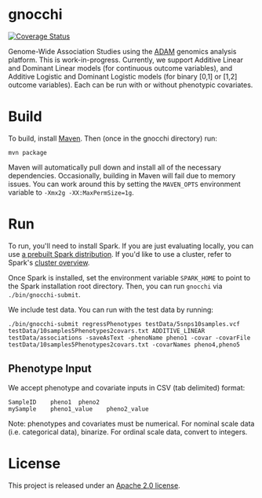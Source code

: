 # gnocchi

[![Coverage Status](https://coveralls.io/repos/github/bigdatagenomics/gnocchi/badge.svg?branch=master)](https://coveralls.io/github/bigdatagenomics/gnocchi?branch=master)

Genome-Wide Association Studies using the [ADAM](https://github.com/bigdatagenomics/adam) genomics analysis platform.
This is work-in-progress. Currently, we support Additive Linear and Dominant Linear models (for continuous outcome variables), and Additive Logistic and Dominant Logistic models (for binary [0,1] or [1,2] outcome variables). Each can be run with or without phenotypic covariates.

# Build

To build, install [Maven](http://maven.apache.org). Then (once in the gnocchi directory) run:

```
mvn package
```

Maven will automatically pull down and install all of the necessary dependencies.
Occasionally, building in Maven will fail due to memory issues. You can work around this
by setting the `MAVEN_OPTS` environment variable to `-Xmx2g -XX:MaxPermSize=1g`.

# Run

To run, you'll need to install Spark. If you are just evaluating locally, you can use
[a prebuilt Spark distribution](http://spark.apache.org/downloads.html). If you'd like to
use a cluster, refer to Spark's [cluster overview](http://spark.apache.org/docs/latest/cluster-overview.html).

Once Spark is installed, set the environment variable `SPARK_HOME` to point to the Spark
installation root directory. Then, you can run `gnocchi` via `./bin/gnocchi-submit`.

We include test data. You can run with the test data by running:

```
./bin/gnocchi-submit regressPhenotypes testData/5snps10samples.vcf testData/10samples5Phenotypes2covars.txt ADDITIVE_LINEAR testData/associations -saveAsText -phenoName pheno1 -covar -covarFile testData/10samples5Phenotypes2covars.txt -covarNames pheno4,pheno5
```

## Phenotype Input

We accept phenotype and covariate inputs in CSV (tab delimited) format:

```
SampleID	pheno1	pheno2
mySample	pheno1_value	pheno2_value
```

Note: phenotypes and covariates must be numerical. For nominal scale data (i.e. categorical data), binarize. For ordinal scale data, convert to integers. 

# License

This project is released under an [Apache 2.0 license](LICENSE.txt).
